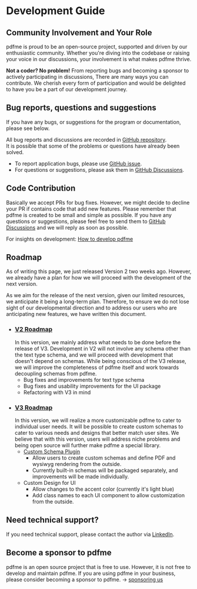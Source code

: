 # Development Guide

## Community Involvement and Your Role

pdfme is proud to be an open-source project, supported and driven by our enthusiastic community. Whether you're diving into the codebase or raising your voice in our discussions, your involvement is what makes pdfme thrive.

**Not a coder? No problem!** From reporting bugs and becoming a sponsor to actively participating in discussions, There are many ways you can contribute. We cherish every form of participation and would be delighted to have you be a part of our development journey.

## Bug reports, questions and suggestions

If you have any bugs, or suggestions for the program or documentation, please see below.

All bug reports and discussions are recorded in [GitHub repository](https://github.com/pdfme/pdfme).  
It is possible that some of the problems or questions have already been solved.

- To report application bugs, please use [GitHub issue](https://github.com/pdfme/pdfme/issues).
- For questions or suggestions, please ask them in [GitHub Discussions](https://github.com/pdfme/pdfme/discussions).

## Code Contribution

Basically we accept PRs for bug fixes. However, we might decide to decline your PR if contains code that add new features.
Please remember that pdfme is created to be small and simple as possible.
If you have any questions or suggestions, please feel free to send them to [GitHub Discussions](https://github.com/pdfme/pdfme/discussions) and we will reply as soon as possible.

For insights on development: [How to develop pdfme](https://github.com/pdfme/pdfme/blob/main/DEVELOPMENT.md)

## Roadmap

As of writing this page, we just released Version 2 two weeks ago. However, we already have a plan for how we will proceed with the development of the next version.

As we aim for the release of the next version, given our limited resources, we anticipate it being a long-term plan. Therefore, to ensure we do not lose sight of our developmental direction and to address our users who are anticipating new features, we have written this document.

- ### [V2 Roadmap](https://github.com/orgs/pdfme/projects/5/views/1)
  In this version, we mainly address what needs to be done before the release of V3. Development in V2 will not involve any schema other than the text type schema, and we will proceed with development that doesn't depend on schemas. While being conscious of the V3 release, we will improve the completeness of pdfme itself and work towards decoupling schemas from pdfme.
  - Bug fixes and improvements for text type schema
  - Bug fixes and usability improvements for the UI package
  - Refactoring with V3 in mind
- ### [V3 Roadmap](https://github.com/orgs/pdfme/projects/6/views/1)
  In this version, we will realize a more customizable pdfme to cater to individual user needs. It will be possible to create custom schemas to cater to various needs and designs that better match user sites. We believe that with this version, users will address niche problems and being open source will further make pdfme a special library.
  - [Custom Schema Plugin](https://github.com/pdfme/pdfme/issues/213)
    - Allow users to create custom schemas and define PDF and wysiwyg rendering from the outside.
    - Currently built-in schemas will be packaged separately, and improvements will be made individually.
  - Custom Design for UI
    - Allow changes to the accent color (currently it's light blue)
    - Add class names to each UI component to allow customization from the outside.

## Need technical support?

If you need technical support, please contact the author via [LinkedIn](https://www.linkedin.com/in/hand-dot/).

## Become a sponsor to pdfme

pdfme is an open source project that is free to use.
However, it is not free to develop and maintain pdfme.
If you are using pdfme in your business, please consider becoming a sponsor to pdfme. -> [sponsoring us](https://github.com/sponsors/pdfme)
